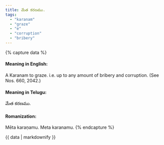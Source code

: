```yaml
---
title: మేత కరణము.
tags:
  - "karanam"
  - "graze"
  - "e"
  - "corruption"
  - "bribery"
---
```


{% capture data %}
#### Meaning in English:
A Karanam to graze.
i.e. up to any amount of bribery and corruption.
(See Nos. 660, 2042.)

#### Meaning in Telugu:
మేత కరణము.

#### Romanization:
Mēta karaṇamu.
Meta karanamu.
{% endcapture %}

{{ data | markdownify }}

